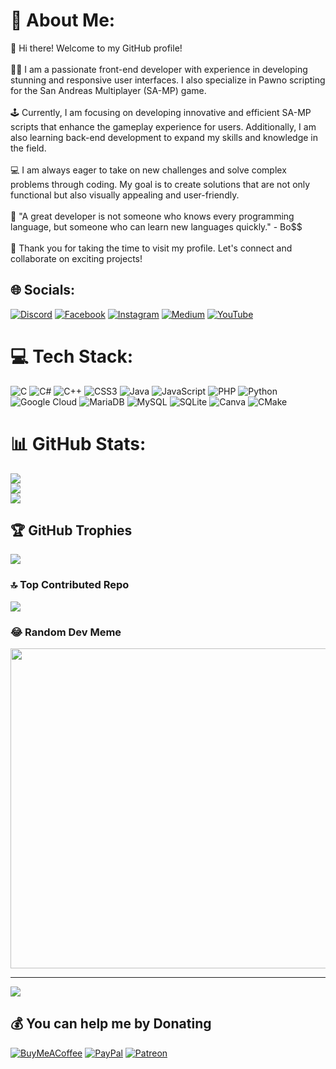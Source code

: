 # 💫 About Me:
👋 Hi there! Welcome to my GitHub profile!<br><br>👨‍💻 I am a passionate front-end developer with experience in developing stunning and responsive user interfaces. I also specialize in Pawno scripting for the San Andreas Multiplayer (SA-MP) game.<br><br>🕹️ Currently, I am focusing on developing innovative and efficient SA-MP scripts that enhance the gameplay experience for users. Additionally, I am also learning back-end development to expand my skills and knowledge in the field.<br><br>💻 I am always eager to take on new challenges and solve complex problems through coding. My goal is to create solutions that are not only functional but also visually appealing and user-friendly.<br><br>🚀 "A great developer is not someone who knows every programming language, but someone who can learn new languages quickly." - Bo$$ <br><br>🌟 Thank you for taking the time to visit my profile. Let's connect and collaborate on exciting projects!


## 🌐 Socials:
[![Discord](https://img.shields.io/badge/Discord-%237289DA.svg?logo=discord&logoColor=white)](https://discord.gg/Bo$$#5950) [![Facebook](https://img.shields.io/badge/Facebook-%231877F2.svg?logo=Facebook&logoColor=white)](https://facebook.com/mayankchawdhari) [![Instagram](https://img.shields.io/badge/Instagram-%23E4405F.svg?logo=Instagram&logoColor=white)](https://instagram.com/mayankchawdhari) [![Medium](https://img.shields.io/badge/Medium-12100E?logo=medium&logoColor=white)](https://medium.com/@@iamboss486) [![YouTube](https://img.shields.io/badge/YouTube-%23FF0000.svg?logo=YouTube&logoColor=white)](https://youtube.com/@@TheGamerBoss344) 

# 💻 Tech Stack:
![C](https://img.shields.io/badge/c-%2300599C.svg?style=for-the-badge&logo=c&logoColor=white) ![C#](https://img.shields.io/badge/c%23-%23239120.svg?style=for-the-badge&logo=c-sharp&logoColor=white) ![C++](https://img.shields.io/badge/c++-%2300599C.svg?style=for-the-badge&logo=c%2B%2B&logoColor=white) ![CSS3](https://img.shields.io/badge/css3-%231572B6.svg?style=for-the-badge&logo=css3&logoColor=white) ![Java](https://img.shields.io/badge/java-%23ED8B00.svg?style=for-the-badge&logo=java&logoColor=white) ![JavaScript](https://img.shields.io/badge/javascript-%23323330.svg?style=for-the-badge&logo=javascript&logoColor=%23F7DF1E) ![PHP](https://img.shields.io/badge/php-%23777BB4.svg?style=for-the-badge&logo=php&logoColor=white) ![Python](https://img.shields.io/badge/python-3670A0?style=for-the-badge&logo=python&logoColor=ffdd54) ![Google Cloud](https://img.shields.io/badge/Google%20Cloud-%234285F4.svg?style=for-the-badge&logo=google-cloud&logoColor=white) ![MariaDB](https://img.shields.io/badge/MariaDB-003545?style=for-the-badge&logo=mariadb&logoColor=white) ![MySQL](https://img.shields.io/badge/mysql-%2300f.svg?style=for-the-badge&logo=mysql&logoColor=white) ![SQLite](https://img.shields.io/badge/sqlite-%2307405e.svg?style=for-the-badge&logo=sqlite&logoColor=white) ![Canva](https://img.shields.io/badge/Canva-%2300C4CC.svg?style=for-the-badge&logo=Canva&logoColor=white) ![CMake](https://img.shields.io/badge/CMake-%23008FBA.svg?style=for-the-badge&logo=cmake&logoColor=white)
# 📊 GitHub Stats:
![](https://github-readme-stats.vercel.app/api?username=BOSS294&theme=blue-green&hide_border=false&include_all_commits=true&count_private=true)<br/>
![](https://github-readme-streak-stats.herokuapp.com/?user=BOSS294&theme=blue-green&hide_border=false)<br/>
![](https://github-readme-stats.vercel.app/api/top-langs/?username=BOSS294&theme=blue-green&hide_border=false&include_all_commits=true&count_private=true&layout=compact)

## 🏆 GitHub Trophies
![](https://github-profile-trophy.vercel.app/?username=BOSS294&theme=radical&no-frame=false&no-bg=true&margin-w=4)

### 🔝 Top Contributed Repo
![](https://github-contributor-stats.vercel.app/api?username=BOSS294&limit=5&theme=onedark&combine_all_yearly_contributions=true)

### 😂 Random Dev Meme
<img src="https://rm.up.railway.app/" width="512px"/>

---
[![](https://visitcount.itsvg.in/api?id=BOSS294&icon=2&color=6)](https://visitcount.itsvg.in)

  ## 💰 You can help me by Donating
  [![BuyMeACoffee](https://img.shields.io/badge/Buy%20Me%20a%20Coffee-ffdd00?style=for-the-badge&logo=buy-me-a-coffee&logoColor=black)]([https://buymeacoffee.com/https://bmc.link/thebossdev](https://www.buymeacoffee.com/thebossdev)) [![PayPal](https://img.shields.io/badge/PayPal-00457C?style=for-the-badge&logo=paypal&logoColor=white)](https://paypal.me/https://paypal.me/MayankChawdhari?country.x=IN&locale.x=en_GB) [![Patreon](https://img.shields.io/badge/Patreon-F96854?style=for-the-badge&logo=patreon&logoColor=white)](https://patreon.com/https://www.patreon.com/theboss593) 

  
<!-- Proudly created with GPRM ( https://gprm.itsvg.in ) -->
